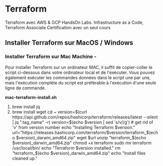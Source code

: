 # Terraform
Terraform avec AWS & GCP HandsOn Labs. Infrastructure as a Code, Terraform Associate Certification avec un seul cours

## Installer Terraform sur MacOS / Windows
### Installer Terraform sur Mac Machine -

Pour installer Terraform sur un ordinateur MAC, il suffit de copier-coller le script ci-dessous dans votre ordinateur local et de l'exécuter. Vous pouvez également exécuter les commandes données dans le script une par une, mais l'exécution complète du script est préférable à l'exécution d'une seule ligne de commande.

**mac-terraform-install.sh**

1. brew install jq
2. brew install wget
cd ~
version=$(curl https://api.github.com/repos/hashicorp/terraform/releases/latest --silent | jq ".tag_name" -r)
version=$(echo $version | sed 's/v//g') # get rid of 'v' from version number
echo "Installing Terraform $version."
url="https://releases.hashicorp.com/terraform/$version/terraform_$(echo $version)_darwin_amd64.zip"
wget $url
unzip "terraform_$(echo $version)_darwin_amd64.zip"
chmod +x terraform
sudo mv terraform /usr/local/bin/
echo "Terraform $version installed."
rm "terraform_$(echo $version)_darwin_amd64.zip"
echo "Install files cleaned up."
